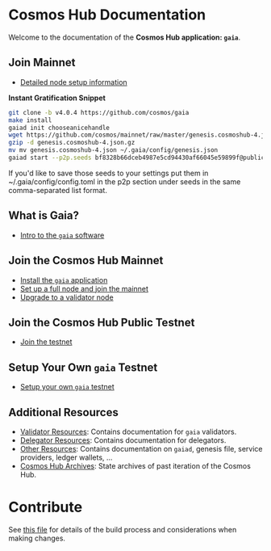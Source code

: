 <!--
parent:
  order: false
layout: home
-->

# Cosmos Hub Documentation

Welcome to the documentation of the **Cosmos Hub application: `gaia`**.

## Join Mainnet

- [Detailed node setup information](./docs/gaia-tutorials/join-mainnet.md)

**Instant Gratification Snippet**

```bash
git clone -b v4.0.4 https://github.com/cosmos/gaia
make install
gaiad init chooseanicehandle
wget https://github.com/cosmos/mainnet/raw/master/genesis.cosmoshub-4.json.gz
gzip -d genesis.cosmoshub-4.json.gz
mv mv genesis.cosmoshub-4.json ~/.gaia/config/genesis.json
gaiad start --p2p.seeds bf8328b66dceb4987e5cd94430af66045e59899f@public-seed.cosmos.vitwit.com:26656,cfd785a4224c7940e9a10f6c1ab24c343e923bec@164.68.107.188:26656,d72b3011ed46d783e369fdf8ae2055b99a1e5074@173.249.50.25:26656,ba3bacc714817218562f743178228f23678b2873@public-seed-node.cosmoshub.certus.one:26656,3c7cad4154967a294b3ba1cc752e40e8779640ad@84.201.128.115:26656
```
If you'd like to save those seeds to your settings put them in ~/.gaia/config/config.toml in the p2p section under seeds in the same comma-separated list format.




## What is Gaia?

- [Intro to the `gaia` software](./gaia-tutorials/what-is-gaia.md)

## Join the Cosmos Hub Mainnet

- [Install the `gaia` application](./gaia-tutorials/installation.md)
- [Set up a full node and join the mainnet](./gaia-tutorials/join-mainnet.md)
- [Upgrade to a validator node](./validators/validator-setup.md)

## Join the Cosmos Hub Public Testnet

- [Join the testnet](./gaia-tutorials/join-testnet.md)

## Setup Your Own `gaia` Testnet

- [Setup your own `gaia` testnet](./gaia-tutorials/deploy-testnet.md)

## Additional Resources

- [Validator Resources](./validators/README.md): Contains documentation for `gaia` validators.
- [Delegator Resources](./delegators/README.md): Contains documentation for delegators.
- [Other Resources](./resources/README.md): Contains documentation on `gaiad`, genesis file, service providers, ledger wallets, ...
- [Cosmos Hub Archives](./resources/archives.md): State archives of past iteration of the Cosmos Hub.

# Contribute

See [this file](./DOCS_README.md) for details of the build process and
considerations when making changes.

